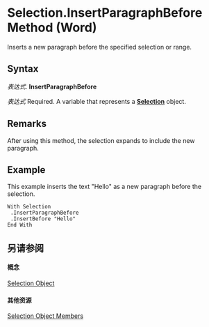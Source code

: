 
# Selection.InsertParagraphBefore Method (Word)

Inserts a new paragraph before the specified selection or range.


## Syntax

 _表达式_. **InsertParagraphBefore**

 _表达式_ Required. A variable that represents a **[Selection](7b574a91-c33e-ecfd-6783-6b7528b2ed8f.md)** object.


## Remarks

After using this method, the selection expands to include the new paragraph.


## Example

This example inserts the text "Hello" as a new paragraph before the selection.


```
With Selection 
 .InsertParagraphBefore 
 .InsertBefore "Hello" 
End With
```


## 另请参阅


#### 概念


[Selection Object](7b574a91-c33e-ecfd-6783-6b7528b2ed8f.md)
#### 其他资源


[Selection Object Members](http://msdn.microsoft.com/library/71e67a43-d40a-ad9a-8ef2-c5c487733e0d%28Office.15%29.aspx)
